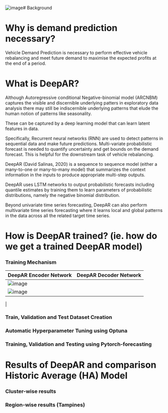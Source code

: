 ![image](https://github.com/JosePeeterson/DeepAR_demand_prediction/assets/76463517/36c1fc50-6147-4ccb-b41c-660f05bc27ea)# Background

# Why is demand prediction necessary?

Vehicle Demand Prediction is necessary to perform effective vehicle rebalancing and meet future demand to maximise the expected profits at the end of a period.

# What is DeepAR?

Although Autoregressive conditional Negative-binomial model (ARCNBM) captures the visible and discernible underlying patters in exploratory data analysis there may still be indiscernible underlying patterns that elude the human notion of patterns like seasonality. 

These can be captured by a deep learning model that can learn latent features in data. 

Specifically, Recurrent neural networks (RNN) are used to detect patterns in sequential data and make future predictions. Multi-variate probabilistic forecast is needed to quantify uncertainty and get bounds on the demand forecast. This is helpful for the downstream task of vehicle rebalancing.

DeepAR (David Salinas, 2020) is a sequence to sequence model (either a many-to-one or many-to-many model) that summarizes the context information in the inputs to produce appropriate multi-step outputs. 

DeepAR uses LSTM networks to output probabilistic forecasts including quantile estimates by training them to learn parameters of probabilistic distributions, namely the negative binomial distribution. 

Beyond univariate time series forecasting, DeepAR can also perform multivariate time series forecasting where it learns local and global patterns in the data across all the related target time series.

# How is DeepAR trained? (ie. how do we get a trained DeepAR model)

### Training Mechanism

| DeepAR Encoder Network              | DeepAR Decoder Network              |
| ----------------------------------- | ----------------------------------- |
| ![image](https://github.com/JosePeeterson/DeepAR_demand_prediction/assets/76463517/d57479a0-5cee-4f90-8f26-07c9f5f647ad)
 | ![image](https://github.com/JosePeeterson/DeepAR_demand_prediction/assets/76463517/d9a31f75-12fe-4264-9f6b-beaaf355d3d3)
 |

### Train, Validation and Test Dataset Creation

### Automatic Hyperparameter Tuning using Optuna

### Training, Validation and Testing using Pytorch-forecasting

# Results of DeepAR and comparison Historic Average (HA) Model 

### Cluster-wise results

### Region-wise results (Tampines)
